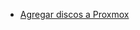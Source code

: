 <!-- TITLE: Servidores -->
<!-- SUBTITLE: Información y tips en relación a la gestión de servidores -->

* [Agregar discos a Proxmox](proxmoxstorage)
